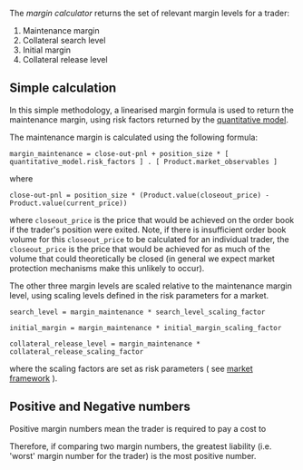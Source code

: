 The _margin calculator_ returns the set of relevant margin levels for a trader:
1. Maintenance margin
1. Collateral search level
1. Initial margin
1. Collateral release level



## Simple calculation

In this simple methodology, a linearised margin formula is used to return the maintenance margin, using risk factors returned by the [quantitative model](./0018-quant-calculator.md).

The maintenance margin is calculated using the following formula:

```margin_maintenance = close-out-pnl + position_size * [ quantitative_model.risk_factors ] . [ Product.market_observables ] ```

where 

```close-out-pnl = position_size * (Product.value(closeout_price) - Product.value(current_price)) ```

where ```closeout_price``` is the price that would be achieved on the order book if the trader's position were exited.   Note, if there is insufficient order book volume for this ```closeout_price``` to be calculated for an individual trader, the ```closeout_price``` is the price that would be achieved for as much of the volume that could theoretically be closed (in general we expect market protection mechanisms make this unlikely to occur).


The other three margin levels are scaled relative to the maintenance margin level, using scaling levels defined in the risk parameters for a market.

```search_level = margin_maintenance * search_level_scaling_factor```

```initial_margin = margin_maintenance * initial_margin_scaling_factor```

```collateral_release_level = margin_maintenance * collateral_release_scaling_factor```

where the scaling factors are set as risk parameters ( see [market framework](./0001-market-framework.md) ).


## Positive and Negative numbers

Positive margin numbers mean the trader is required to pay a cost to  

Therefore, if comparing two margin numbers, the greatest liability (i.e. 'worst' margin number for the trader) is the most positive number.